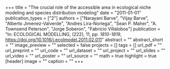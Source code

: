 +++
title = "The crucial role of the accessible area in ecological niche modeling and species distribution modeling"
date = "2011-01-01"
publication_types = ["2"]
authors = ["Narayani Barve", "Vijay Barve", "Alberto Jimenez-Valverde", "Andres Lira-Noriega", "Sean P. Maher", "A. Townsend Peterson", "Jorge Soberon", "Fabricio Villalobos"]
publication = "In: ECOLOGICAL MODELLING, (222), 11, _pp. 1810-1819_, https://doi.org/10.1016/j.ecolmodel.2011.02.011"
abstract = ""
abstract_short = ""
image_preview = ""
selected = false
projects = []
tags = []
url_pdf = ""
url_preprint = ""
url_code = ""
url_dataset = ""
url_project = ""
url_slides = ""
url_video = ""
url_poster = ""
url_source = ""
math = true
highlight = true
[header]
image = ""
caption = ""
+++
